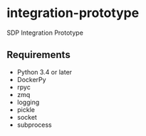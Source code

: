 # integration-prototype
SDP Integration Prototype

## Requirements
* Python 3.4 or later
* DockerPy
* rpyc
* zmq
* logging
* pickle
* socket
* subprocess

